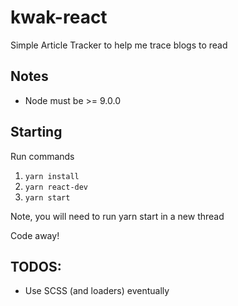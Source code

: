 # kwak-react
Simple Article Tracker to help me trace blogs to read

## Notes
* Node must be >= 9.0.0

## Starting
Run commands
1. `yarn install`
2. `yarn react-dev`
3. `yarn start`

Note, you will need to run yarn start in a new thread

Code away!

## TODOS:
* Use SCSS (and loaders) eventually
